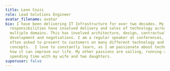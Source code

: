 ```yaml
---
title: Leon Cozzi
role: Lead Solutions Engineer
avatar_filename: avatar
bio: I have been delivering IT Infrastructure for over two decades. My
  responsibilities have involved delivery and sales of technology across
  multiple domains. This has involved architecture, design, contractual
  development and negotiations. I am a regular speaker at conferences, and I am
  often asked to present to customers on many different technology and services
  concepts.  I love to constantly learn, as I am passionate about technology and
  how it can improve our life. My other passions are sailing, running and
  spending time with my wife and two daughters.
superuser: false
---
```

